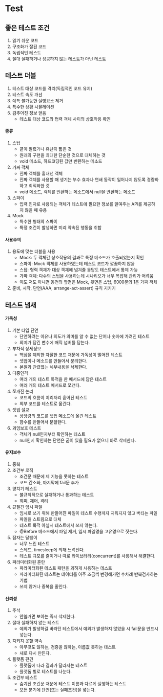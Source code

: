 # Test

## 좋은 테스트 조건
1. 읽기 쉬운 코드
2. 구조화가 잘된 코드
3. 독립적인 테스트
4. 절대 실패하거나 성공하지 않는 테스트가 아닌 테스트

## 테스트 더블
1. 테스트 대상 코드를 격리(독립적인 코드 유지)
2. 테스트 속도 개선
3. 예특 불가능한 실행요소 제거
4. 특수한 상황 시뮬레이션
5. 감추어진 정보 얻음
    - 테스트 대상 코드와 협력 객체 사이의 상호작용 확인

#### 종류
1. 스텁
    - 끝이 잘렸거나 유난히 짧은 것
    - 원래의 구현을 최대한 단순한 것으로 대체하는 것
    - void 메소드, 하드코딩된 값만 반환하는 메소드
2. 가짜 객체
    - 진짜 객체를 흉내낸 객체
    - 진짜 객체를 사용할 때 생기는 부수 효과나 연쇄 동작이 일어나지 않도록 경량화하고 최적화한 것
    - void 메소드, 객체를 반환하는 메소드에서 null을 반환하는 메소드 
3. 스파이
    - 입력 인자로 사용되는 객체가 테스트에 필요한 정보를 알여주는 API를 제공하지 않을 때 유용
4. Mock
    - 특수한 형태의 스파이
    - 특정 조건이 발생하면 미리 약속된 행동을 취함

#### 사용주의
1. 용도에 맞는 더블을 사용
    - Mock: 두 객체간 상호작용의 결과로 특정 메소드가 호출되었는지 확인
    - 스파이: Mock 객체를 사용하였는데 테스트 코드가 깔끔하지 않음
    - 스텁: 형력 객체가 대상 객체에 넘겨줄 응답도 테스트에서 통제 가능
    - 가짜 객체: 다수의 스텁을 사용하는데 시나리오가 너무 복잡해 관리가 어려움
    - 이도 저도 아니면 동전의 앞면은 Mock, 뒷면은 스텁, 6000분의 1은 가짜 객체
2. 준비, 시작, 단언(AAA, arrange-act-assert) 규칙 지키기

## 테스트 냄새
#### 가독성
1. 기본 타입 단언
    - 단언하려는 이유나 의도가 의미를 알 수 없는 단어나 숫자에 가려진 테스트
    - 의미가 담긴 변수에 매직 넘버를 담는다.
2. 부차적 상세정보
    - 핵심을 제외한 자잘한 코드 때문에 가독성이 떨어진 테스트
    - 셋업이나 메소드를 만들어서 분리한다.
    - 본질과 관련없는 세부내용을 삭제한다.
3. 다중인격
    - 여러 개의 테스트 목적을 한 메서드에 담은 테스트
    - 여러 개의 테스트 메서드로 쪼갠다.
4. 쪼개진 논리
    - 코드의 흐름이 이리저리 흩어진 테스트
    - 외부 코드를 테스트로 옮긴다.
5. 셋업 설교
    - 상당량의 코드를 셋업 메소드에 옮긴 테스트
    - 함수를 만들어서 분할한다.
6. 과잉보호 테스트
    - 객체가 null인지부터 확인하는 테스트
    - null인지 확인하는 단언은 굳이 있을 필요가 없으니 바로 삭제한다.
#### 유지보수
1. 중복
2. 조건부 로직
    - 조건문 때문에 제 기능을 못하는 테스트
    - 코드 간소화, 마지막에 fail문 추가
3. 양치기 테스트
    - 불규칙적으로 실패하거나 통과하는 테스트
    - 회피, 제어, 격리
4. 끈질긴 임시 파일
    - 임시로 쓰기 위해 만들어진 파일이 테스트 수행까지 지워지지 않고 버티는 파일
    - 파일을 스트림으로 대체
    - 테스트 목적 아닐시 테스트에서 쓰지 않는다.
    - @Before 메소드에서 파일 제거, 임시 파일명을 고유명으로 짓는다.
5. 잠자는 달팽이
    - 너무 느린 테스트
    - 스레드, timesleep에 의해 느려진다.
    - 테스트 규모를 줄이거나 따로 라이브러리(concurrent)를 사용해서 해결한다.
6. 파라미터화된 혼란
    - 파라미터화된 테스트 패턴을 과하게 사용하는 테스트
    - 파라미터화된 테스트는 데이터를 아주 조금씩 변경해가면 수차례 반복검사하는 기법
    - 쓰지 않거나 중복을 줄인다.
#### 신뢰성
1. 주석
    - 안쓸거면 보이는 즉시 삭제한다.
2. 절대 실패하지 않는 테스트
    - 예외가 발생하길 바라던 테스트에서 예외가 발생하지 않았을 시 fail문을 반드시 넣는다.
3. 지키지 못할 약속
    - 아무것도 않하는, 검증을 않하는, 이름값 못하는 테스트
    - 새로 다시 만든다.
4. 플랫폼 편견
    - 플랫폼에 다라 결과가 달라지는 테스트
    - 플랫폼 별로 테스트를 나눈다.
5. 조건부 테스트
    - 숨겨진 조건문 때문에 테스트 이름과 다르게 실행하는 테스트
    - 모든 분기에 단언(또는 실패조건)을 넣는다.